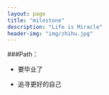 ```yaml
---
layout: page
title: "milestone"
description: "Life is Miracle"
header-img: "img/zhihu.jpg"
---
```



###Path：



- 要毕业了

- 追寻更好的自己






